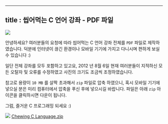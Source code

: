 ----------------
title : 씹어먹는 C 언어 강좌 - PDF 파일
--------------






![](http://img1.daumcdn.net/thumb/R1920x0/?fname=http%3A%2F%2Fcfile8.uf.tistory.com%2Fimage%2F1401963D501EB00C116535)



안녕하세요? 여러분들의 요청에 따라 씹어먹는 C 언어 강좌 전체를 `PDF` 파일로 제작하였습니다. 덕분에 인터넷이 끊긴 환경이나 모바일 기기에 가지고 다니시며 편하게 보실 수 있습니다 :)


일단 전체 강좌를 모두 포함하고 있고요, 2012 년 8월 6일 현재 여러분들이 지적하신 모든 오탈자 및 오류를 수정하였고 사진의 크기도 조금씩 조정하였습니다.


참고로 용량이 `10 MB` 를 살짝 초과해서 `zip` 파일로 압축 하였으니, 혹시 모바일 기기에 넣으실 분은 미리 컴퓨터에서 압축을 푸신 후에 넣으시길 바랍니다. 파일은 아래 `zip` 아이콘을 클릭하시면 다운이 됩니다.


그럼, 즐거운 C 프로그래밍 되세요 :)


![](http://)
 [ Chewing C Language.zip](http://itguru.tistory.com/attachment/cfile26.uf@1502BC3D501EAFD710A810.zip)







